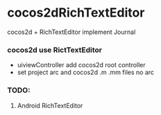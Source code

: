 # cocos2dRichTextEditor
cocos2d + RichTextEditor implement Journal


### cocos2d use RictTextEditor

* uiviewController add cocos2d root controller
* set project arc and cocos2d .m .mm files no arc


### TODO: 
 
1. Android RichTextEditor
